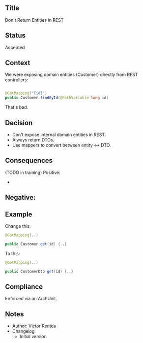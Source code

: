 ## Title

Don't Return Entities in REST

## Status

Accepted

## Context

We were exposing domain entities (Customer) directly from REST controllers:

```java

@GetMapping("{id}")
public Customer findById(@PathVariable long id)
```

That's bad.

## Decision

- Don't expose internal domain entities in REST.
- Always return DTOs.
- Use mappers to convert between entity ↔ DTO.

## Consequences

(TODO in training)
Positive:

-

Negative:
- 

## Example

Change this:

```java
@GetMapping(..)

public Customer get(id) {..}
```

To this:

```java
@GetMapping(..)

public CustomerDto get(id) {..}
```

## Compliance

Enforced via an ArchUnit.

## Notes

- Author: Victor Rentea
- Changelog:
    - Initial version